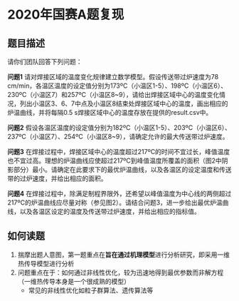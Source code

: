 # 2020年国赛A题复现
## 题目描述

请你们团队回答下列问题：

**问题1**  请对焊接区域的温度变化规律建立数学模型。假设传送带过炉速度为78 cm/min，各温区温度的设定值分别为173ºC（小温区1-5）、198ºC（小温区6）、230ºC（小温区7）和257ºC（小温区8~9），请给出焊接区域中心的温度变化情况，列出小温区3、6、7中点及小温区8结束处焊接区域中心的温度，画出相应的炉温曲线，并将每隔0.5 s焊接区域中心的温度存放在提供的result.csv中。

**问题2**  假设各温区温度的设定值分别为182ºC（小温区1-5）、203ºC（小温区6）、237ºC（小温区7）、254ºC（小温区8~9），请确定允许的最大传送带过炉速度。

**问题3**  在焊接过程中，焊接区域中心的温度超过217ºC的时间不宜过长，峰值温度也不宜过高。理想的炉温曲线应使超过217ºC到峰值温度所覆盖的面积（图2中阴影部分）最小。请确定在此要求下的最优炉温曲线，以及各温区的设定温度和传送带的过炉速度，并给出相应的面积。

**问题4**  在焊接过程中，除满足制程界限外，还希望以峰值温度为中心线的两侧超过217ºC的炉温曲线应尽量对称（参见图2）。请结合问题3，进一步给出最优炉温曲线，以及各温区设定的温度及传送带过炉速度，并给出相应的指标值。

## 如何读题

1. 揣摩出题人意图，第一题重点在**旨在通过机理模型**进行分析研究，即采用一维热传导模型进行分析
2. 问题重点在于：如何通过非线性优化，较为迅速地得到最优参数而非解方程（一维热传导本身是一个很成熟的模型）
   - 常见的非线性优化如粒子群算法、遗传算法等
